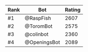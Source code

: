 Rank|Bot|Rating
---|---|---
#1|@RaspFish|2607
#2|@ToromBot|2575
#3|@colinbot|2360
#4|@OpeningsBot|2089

